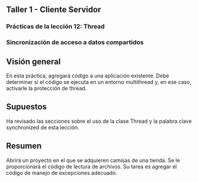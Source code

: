 ## Taller 1 -  Cliente Servidor

### Prácticas de la lección 12: Thread

### Sincronización de acceso a datos compartidos
## Visión general
En esta práctica, agregará código a una aplicación existente. Debe determinar si el código se ejecuta en un entorno multithread y, en ese caso, activarle la protección de thread.
## Supuestos
Ha revisado las secciones sobre el uso de la clase Thread y la palabra clave synchronized
de esta lección.

## Resumen
Abrirá un proyecto en el que se adquieren camisas de una tienda. Se le proporcionará el código de lectura de archivos. Su tarea es agregar el código de manejo de excepciones adecuado.
